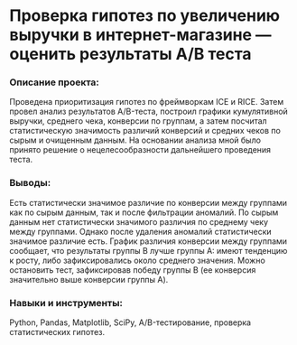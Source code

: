 # **Проверка гипотез по увеличению выручки в интернет-магазине — оценить результаты A/B теста**

### **Описание проекта:**

Проведена приоритизация гипотез по фреймворкам ICE и RICE. Затем провел анализ
результатов A/B-теста, построил графики кумулятивной выручки, среднего чека,
конверсии по группам, а затем посчитал статистическую значимость различий конверсий
и средних чеков по сырым и очищенным данным. На основании анализа мной было
принято решение о нецелесообразности дальнейшего проведения теста.

### **Выводы:**

Есть статистически значимое различие по конверсии между группами как по сырым данным, так и после фильтрации аномалий. По сырым данным нет статистически значимого различия по среднему чеку между группами. Однако после удаления аномалий статистически значимое различие есть. График различия конверсии между группами сообщает, что результаты группы B лучше группы A: имеют тенденцию к росту, либо зафиксировались около среднего значения.
Можно остановить тест, зафиксировав победу группы B (ее конверсия значительно выше конверсии группы А).

### **Навыки и инструменты:**

Python,
Pandas,
Matplotlib,
SciPy,
A/B-тестирование,
проверка статистических гипотез.
